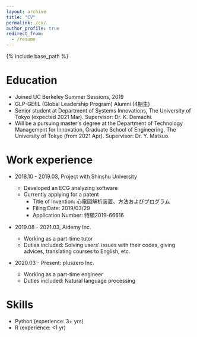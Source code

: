 ```yaml
---
layout: archive
title: "CV"
permalink: /cv/
author_profile: true
redirect_from:
  - /resume
---
```


{% include base_path %}

Education
======
* Joined UC Berkeley Summer Sessions, 2019
* GLP-GEfIL (Global Leadership Program) Alumni (4期生)
* Senior student at Department of Systems Innovations, The University of Tokyo (expected 2021 Mar). Supervisor: Dr. K. Demachi.
* Will be a pursuing master's degree at the Department of Technology Management for Innovation, Graduate School of Engineering, The University of Tokyo (from 2021 Apr). Supervisor: Dr. Y. Matsuo.

Work experience
======
* 2018.10 - 2019.03, Project with Shinshu University
  * Developed an ECG analyzing software
  * Currently applying for a patent
    * Title of Invention: 心電図解析装置、方法およびプログラム
    * Filing Date: 2019/03/29
    * Application Number: 特願2019-66616

* 2019.08 - 2021.03, Aidemy Inc.
  * Working as a part-time tutor
  * Duties included: Solving users' issues with their codes, giving advices, translating courses to English, etc.

* 2020.03 - Present: pluszero Inc.
  * Working as a part-time engineer
  * Duties included: Natural language processing

Skills
======
* Python (experience: 3+ yrs)
* R (experience: <1 yr)
